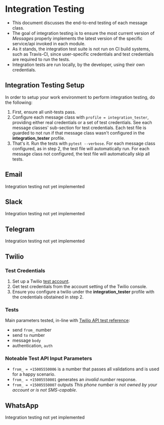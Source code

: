 # Integration Testing
- This document discusses the end-to-end testing of each message class.
- The goal of integration testing is to ensure the most current version of _Messages_ properly implements the latest version of the specific service/api invoked in each module.
- As it stands, the integration test suite is not run on CI build systems, such as Travis-CI, since user-specific credentials and test credentials are required to run the tests.
- Integration tests are run locally, by the developer, using their own credentials.

## Integration Testing Setup
In order to setup your work environment to perform integration testing, do the following:
1. First, ensure all unit-tests pass.
2. Configure each message class with `profile = integration_tester`, providing either real credentials or a set of test credentials.  See each message classes' sub-section for test credentials.  Each test file is guarded to not run if that message class wasn't configured in the **integration_tester** profile.
3. That's it.  Run the tests with `pytest --verbose`.  For each message class configured, as in step 2, the test file will automatically run.  For each message class not configured, the test file will automatically skip all tests.

## Email
Integration testing not yet implemented

## Slack
Integration testing not yet implemented

## Telegram
Integration testing not yet implemented

## Twilio
### Test Credentials
1. Set up a Twilio [test account](https://www.twilio.com/try-twilio).
2. Get test credentials from the account setting of the Twilio console.
3. Ensure you configure a twilio under the **integration_tester** profile with the credentials obstained in step 2.

### Tests
Main parameters tested, in-line with [Twilio API test reference](https://www.twilio.com/docs/iam/test-credentials):
- send `from_` number
- send `to` number
- message `body`
- authentication, `auth`

### Noteable Test API Input Parameters
- `from_ = +15005550006` is a number that passes all validations and is used for a happy scenario.
- `from_ = +15005550001` generates an _invalid number_ response.
- `from_ = +15005550007` outputs _This phone number is not owned by your account or is not SMS-capable_.  

## WhatsApp
Integration testing not yet implemented
